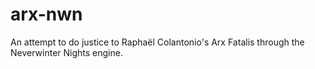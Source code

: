 # arx-nwn
An attempt to do justice to Raphaël Colantonio's Arx Fatalis through the Neverwinter Nights engine.
